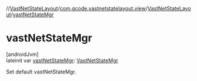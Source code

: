 //[VastNetStateLayout](../../../index.md)/[com.gcode.vastnetstatelayout.view](../index.md)/[VastNetStateLayout](index.md)/[vastNetStateMgr](vast-net-state-mgr.md)

# vastNetStateMgr

[androidJvm]\
lateinit var [vastNetStateMgr](vast-net-state-mgr.md): [VastNetStateMgr](../-vast-net-state-mgr/index.md)

Set default vastNetStateMgr.
